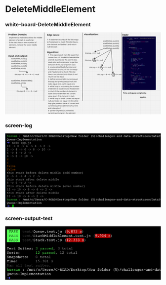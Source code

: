 # DeleteMiddleElement

### white-board-DeleteMiddleElement 
![whiteBoard](white-board-deleteMiddle.png)

### screen-log
![logcreen](screen-log.png)

### screen-output-test
![TestOutput](screen-test-log.png)